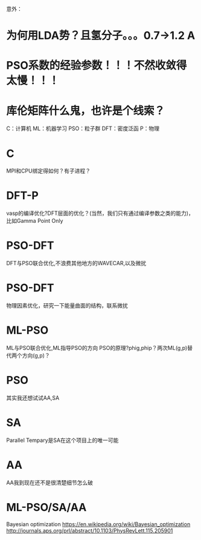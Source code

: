 意外：

# 为何用LDA势？且氢分子。。。0.7->1.2 A
# PSO系数的经验参数！！！不然收敛得太慢！！！
# 库伦矩阵什么鬼，也许是个线索？

C：计算机
ML：机器学习
PSO：粒子群
DFT：密度泛函
P：物理

# C
MPI和CPU绑定得如何？有子进程？
# DFT-P
vasp的编译优化?DFT层面的优化？(当然，我们只有通过编译参数之类的能力)，比如Gamma Point Only
# PSO-DFT
DFT与PSO联合优化,不浪费其他地方的WAVECAR,以及微扰
# PSO-DFT
物理因素优化，研究一下能量曲面的结构，联系微扰
# ML-PSO
ML与PSO联合优化,ML指导PSO的方向
PSO的原理?phig,phip？两次ML(g,p)替代两个方向(g,p)？
# PSO
其实我还想试试AA,SA
# SA
Parallel Tempary是SA在这个项目上的唯一可能
# AA
AA我到现在还不是很清楚细节怎么破
# ML-PSO/SA/AA
Bayesian optimization
https://en.wikipedia.org/wiki/Bayesian_optimization
http://journals.aps.org/prl/abstract/10.1103/PhysRevLett.115.205901
